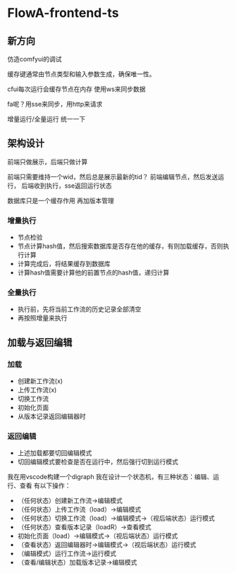 # FlowA-frontend-ts

## 新方向
仿造comfyui的调试

缓存键通常由节点类型和输入参数生成，确保唯一性。

cfui每次运行会缓存节点在内存
使用ws来同步数据

fa呢？用sse来同步，用http来请求

增量运行/全量运行
统一一下

## 架构设计
前端只做展示，后端只做计算

前端只需要维持一个wid，然后总是展示最新的tid？
前端编辑节点，然后发送运行，
后端收到执行，sse返回运行状态

数据库只是一个缓存作用
再加版本管理

### 增量执行
* 节点检验
* 节点计算hash值，然后搜索数据库是否存在他的缓存，有则加载缓存，否则执行计算
* 计算完成后，将结果缓存到数据库
* 计算hash值需要计算他的前置节点的hash值，递归计算
### 全量执行
* 执行前，先将当前工作流的历史记录全部清空
* 再按照增量来执行

## 加载与返回编辑
### 加载
* 创建新工作流(x)
* 上传工作流(x)
* 切换工作流
* 初始化页面
* 从版本记录返回编辑器时
### 返回编辑
* 上述加载都要切回编辑模式
* 切回编辑模式要检查是否在运行中，然后强行切到运行模式

我在用vscode构建一个digraph
我在设计一个状态机，有三种状态：编辑、运行、查看
有以下操作：
* （任何状态）创建新工作流->编辑模式
* （任何状态）上传工作流（load）->编辑模式
* （任何状态）切换工作流（load）->编辑模式->（视后端状态）运行模式
* （任何状态）查看版本记录（loadR）->查看模式
* 初始化页面（load）->编辑模式->（视后端状态）运行模式
* （查看状态）返回编辑器时->编辑模式->（视后端状态）运行模式
* （编辑模式）运行工作流->运行模式
* （查看/编辑状态）加载版本记录->编辑模式